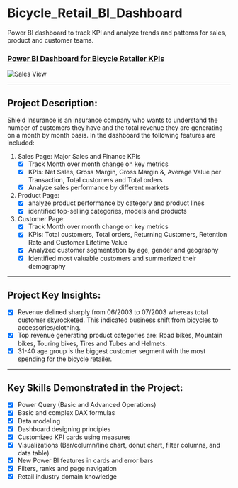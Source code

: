 # Bicycle_Retail_BI_Dashboard
Power BI dashboard to track KPI and analyze trends and patterns for sales, product and customer teams.

### [Power BI Dashboard for Bicycle Retailer KPIs](https://app.powerbi.com/view?r=eyJrIjoiNTY0MDk3MzktODkzMS00MWY5LThlMGUtNTk1NjQ2MTU4MzBiIiwidCI6ImM2ZTU0OWIzLTVmNDUtNDAzMi1hYWU5LWQ0MjQ0ZGM1YjJjNCJ9)

![Sales View](https://github.com/Sophie-XL/Bicycle_Retail_BI_Dashboard/assets/146779290/b0ab4aa6-b256-4a9b-b80e-dd28968ab5c5)


**************************

## Project Description:

Shield Insurance is an insurance company who wants to understand the number of customers they have and the total revenue they are generating on a month by month basis. In the dashboard the following features are included:

1. Sales Page: Major Sales and Finance KPIs
   - [x] Track Month over month change on key metrics
   - [x] KPIs: Net Sales, Gross Margin, Gross Margin &, Average Value per Transaction, Total customers and Total orders
   - [x] Analyze sales performance by different markets
2. Product Page: 
   - [x] analyze product performance by category and product lines
   - [x] identified top-selling categories, models and products
2. Customer Page: 
   - [x] Track Month over month change on key metrics
   - [x] KPIs: Total customers, Total orders, Returning Customers, Retention Rate and Customer Lifetime Value
   - [x] Analyzed customer segmentation by age, gender and geography
   - [x] Identified most valuable customers and summerized their demography

**************************

## Project Key Insights:

- [x] Revenue delined sharply from 06/2003 to 07/2003 whereas total customer skyrocketed. This indicated business shift from bicycles to accessories/clothing.
- [x] Top revenue generating product categories are: Road bikes, Mountain bikes, Touring bikes, Tires and Tubes and Helmets.
- [x] 31-40 age group is the biggest customer segment with the most spending for the bicycle retailer.

**************************

## Key Skills Demonstrated in the Project:

- [x] Power Query (Basic and Advanced Operations) 
- [x] Basic and complex DAX formulas
- [x] Data modeling 
- [x] Dashboard designing principles
- [x] Customized KPI cards using measures
- [x] Visualizations (Bar/column/line chart, donut chart, filter columns, and data table)
- [x] New Power BI features in cards and error bars
- [x] Filters, ranks and page navigation
- [x] Retail industry domain knowledge
